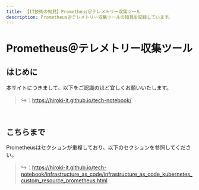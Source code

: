 ```yaml
---
title: 【IT技術の知見】Prometheus＠テレメトリー収集ツール
description: Prometheus＠テレメトリー収集ツールの知見を記録しています。
---
```


# Prometheus＠テレメトリー収集ツール

## はじめに

本サイトにつきまして、以下をご認識のほど宜しくお願いいたします。

> ↪️：https://hiroki-it.github.io/tech-notebook/

<br>

## こちらまで

Prometheusはセクションが重複しており、以下のセクションを参照してください。

> ↪️：https://hiroki-it.github.io/tech-notebook/infrastructure_as_code/infrastructure_as_code_kubernetes_custom_resource_prometheus.html

<br>

